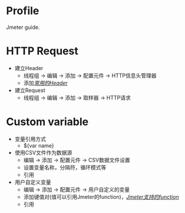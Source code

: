 # Profile
Jmeter guide.

# HTTP Request
  * 建立Header
    * 线程组 -> 编辑 -> 添加 -> 配置元件 -> HTTP信息头管理器
    * 添加[*常用的Header*](https://developer.mozilla.org/zh-CN/docs/Web/HTTP/Headers)
  * 建立Request
    * 线程组 -> 编辑 -> 添加 -> 取样器 -> HTTP请求

# Custom variable
  * 变量引用方式
    * ${var name}
  * 使用CSV文件作为数据源
    * 编辑 -> 添加 -> 配置元件 -> CSV数据文件设置
    * 设置变量名称，分隔符，循环模式等
    * 引用
  * 用户自定义变量
    * 编辑 -> 添加 -> 配置元件 -> 用户自定义的变量
    * 添加键值对(值可以引用Jmeter的function)，[*Jmeter支持的function*](https://jmeter.apache.org/usermanual/functions.html#functions)
    * 引用
